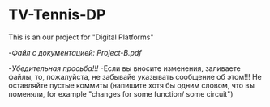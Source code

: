 # TV-Tennis-DP
This is an our project for "Digital Platforms"

-*Файл с документацией: Project-B.pdf*


-*Убедительная просьба!!!*
-Если вы вносите изменения, заливаете файлы, то, пожалуйста, не забывайе указывать сообщение об этом!!!
Не оставляйте пустые коммиты (напишите хотя бы одним словом, что вы поменяли, for example  "changes for some function/ some circuit")

